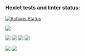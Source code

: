 ### Hexlet tests and linter status:
[![Actions Status](https://github.com/2PizzaOz/js-starter-project-44/actions/workflows/hexlet-check.yml/badge.svg)](https://github.com/2PizzaOz/js-starter-project-44/actions)

<a href="https://codeclimate.com/github/2PizzaOz/js-starter-project-44/maintainability"><img src="https://api.codeclimate.com/v1/badges/457f3084179855713fec/maintainability" /></a>

<a href="https://asciinema.org/a/kxZ2IBFvRTjJ6VfnDDs7b8L78" target="_blank"><img src="https://asciinema.org/a/kxZ2IBFvRTjJ6VfnDDs7b8L78.svg" /></a>
<a href="https://asciinema.org/a/NSMm2NrQBtZP0eKDBocgwuk2o" target="_blank"><img src="https://asciinema.org/a/NSMm2NrQBtZP0eKDBocgwuk2o.svg" /></a>
<a href="https://asciinema.org/a/zaX7SPwNt7fWa6WrNK00Ac5lu" target="_blank"><img src="https://asciinema.org/a/zaX7SPwNt7fWa6WrNK00Ac5lu.svg" /></a>
<a href="https://asciinema.org/a/Ts0kNGLhtgs77bd0bjp7x0IvS" target="_blank"><img src="https://asciinema.org/a/Ts0kNGLhtgs77bd0bjp7x0IvS.svg" /></a>

<a href="https://asciinema.org/a/kt0CNAh6Ihc1taDAGDO2W6yd8" target="_blank"><img src="https://asciinema.org/a/kt0CNAh6Ihc1taDAGDO2W6yd8.svg" /></a>
<a href="https://asciinema.org/a/d2HpvTbpQUx5G02qJkfnZGctC" target="_blank"><img src="https://asciinema.org/a/d2HpvTbpQUx5G02qJkfnZGctC.svg" /></a>